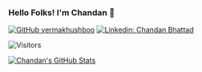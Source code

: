 ### Hello Folks! I'm Chandan 👋

[![GitHub vermakhushboo](https://img.shields.io/github/followers/meetchandan?label=follow&style=social)](https://github.com/meetchandan)
[![Linkedin: Chandan Bhattad](https://img.shields.io/badge/-LinkedIn-blue)](https://www.linkedin.com/in/chandan-bhattad-06749453/)

![Visitors](https://visitor-badge.glitch.me/badge?page_id=meetchandan&left_color=gray&right_color=blue)

[![Chandan's GitHub Stats](https://github-readme-stats.vercel.app/api?username=meetchandan&hide=issues&count_private=true&show_icons=true&theme=vue-dark)](https://github.com/meetchandan/github-readme-stats)


<!--
**meetchandan/meetchandan** is a ✨ _special_ ✨ repository because its `README.md` (this file) appears on your GitHub profile.

Here are some ideas to get you started:

- 🔭 I’m currently working on ...
- 🌱 I’m currently learning ...
- 👯 I’m looking to collaborate on ...
- 🤔 I’m looking for help with ...
- 💬 Ask me about ...
- 📫 How to reach me: ...
- 😄 Pronouns: ...
- ⚡ Fun fact: ...
-->

<!--
**meetchandan/meetchandan** is a ✨ _special_ ✨ repository because its `README.md` (this file) appears on your GitHub profile.

Here are some ideas to get you started:

- 🔭 I’m currently working on ...
- 🌱 I’m currently learning ...
- 👯 I’m looking to collaborate on ...
- 🤔 I’m looking for help with ...
- 💬 Ask me about ...
- 📫 How to reach me: ...
- 😄 Pronouns: ...
- ⚡ Fun fact: ...
-->
